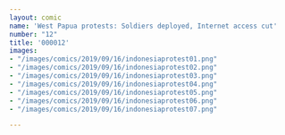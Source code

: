 ```yaml
---
layout: comic
name: 'West Papua protests: Soldiers deployed, Internet access cut'
number: "12"
title: '000012'
images:
- "/images/comics/2019/09/16/indonesiaprotest01.png"
- "/images/comics/2019/09/16/indonesiaprotest02.png"
- "/images/comics/2019/09/16/indonesiaprotest03.png"
- "/images/comics/2019/09/16/indonesiaprotest04.png"
- "/images/comics/2019/09/16/indonesiaprotest05.png"
- "/images/comics/2019/09/16/indonesiaprotest06.png"
- "/images/comics/2019/09/16/indonesiaprotest07.png"

---
```

